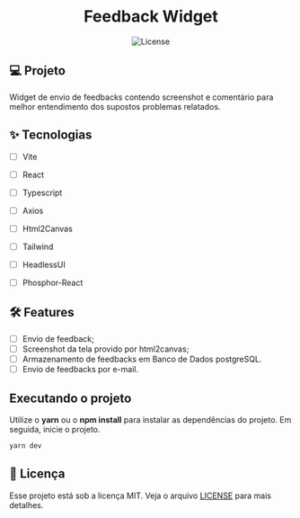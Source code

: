 
<h1 align="center">
  Feedback Widget
</h1>

<p align="center">
  <img alt="License" src="https://img.shields.io/static/v1?label=license&message=MIT&color=E51C44&labelColor=0A1033">



## 💻 Projeto
Widget de envio de feedbacks contendo screenshot e comentário para melhor entendimento dos supostos problemas relatados.

## ✨ Tecnologias

-   [ ] Vite
-   [ ] React
-   [ ] Typescript
-   [ ] Axios
-   [ ] Html2Canvas
-   [ ] Tailwind
-   [ ] HeadlessUI
-   [ ] Phosphor-React


## :hammer_and_wrench: Features 

-   [ ] Envio de feedback;
 -  [ ] Screenshot da tela provido por html2canvas;
-   [ ] Armazenamento de feedbacks em Banco de Dados postgreSQL.
-   [ ] Envio de feedbacks por e-mail.

## Executando o projeto

Utilize o **yarn** ou o **npm install** para instalar as dependências do projeto.
Em seguida, inicie o projeto.

```cl
yarn dev
```


## 📄 Licença

Esse projeto está sob a licença MIT. Veja o arquivo [LICENSE](LICENSE.md) para mais detalhes.

<br />
